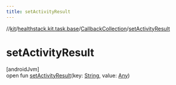 ```yaml
---
title: setActivityResult
---
```

//[kit](../../../index.html)/[healthstack.kit.task.base](../index.html)/[CallbackCollection](index.html)/[setActivityResult](set-activity-result.html)



# setActivityResult



[androidJvm]\
open fun [setActivityResult](set-activity-result.html)(key: [String](https://kotlinlang.org/api/latest/jvm/stdlib/kotlin/-string/index.html), value: [Any](https://kotlinlang.org/api/latest/jvm/stdlib/kotlin/-any/index.html))




